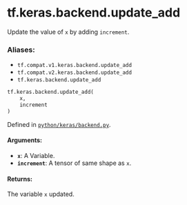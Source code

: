 <div itemscope itemtype="http://developers.google.com/ReferenceObject">
<meta itemprop="name" content="tf.keras.backend.update_add" />
<meta itemprop="path" content="Stable" />
</div>

# tf.keras.backend.update_add

Update the value of `x` by adding `increment`.

### Aliases:

* `tf.compat.v1.keras.backend.update_add`
* `tf.compat.v2.keras.backend.update_add`
* `tf.keras.backend.update_add`

``` python
tf.keras.backend.update_add(
    x,
    increment
)
```



Defined in [`python/keras/backend.py`](/code/stable/tensorflow/python/keras/backend.py).

<!-- Placeholder for "Used in" -->


#### Arguments:


* <b>`x`</b>: A Variable.
* <b>`increment`</b>: A tensor of same shape as `x`.


#### Returns:

The variable `x` updated.
